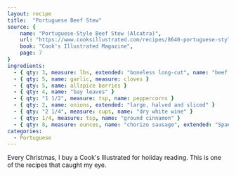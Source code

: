 ```yaml
---
layout: recipe
title:  "Portuguese Beef Stew"
source: {
    name: "Portuguese-Style Beef Stew (Alcatra)",
    url: "https://www.cooksillustrated.com/recipes/8640-portuguese-style-beef-stew-alcatra",
    book: "Cook's Illustrated Magazine",
    page: 7
}
ingredients:
  - { qty: 3, measure: lbs, extended: "boneless long-cut", name: "beef shanks" }
  - { qty: 5, name: garlic, measure: cloves }
  - { qty: 5, name: allspice berries }
  - { qty: 4, name: "bay leaves" }
  - { qty: "1 1/2", measure: tsp, name: peppercorns }
  - { qty: 2, name: onions, extended: "large, halved and sliced" }
  - { qty: "2 1/4", measure: cups, name: "dry white wine" }
  - { qty: 1/4, measure: tsp, name: "ground cinnamon" }
  - { qty: 8, measure: ounces, name: "chorizo sausage", extended: "Spanish-style, cut into 1/4 inch-thick-rounds" }
categories:
  - Portuguese
---
```


Every Christmas, I buy a Cook's Illustrated for holiday reading. This is one of the recipes that caught my eye.

